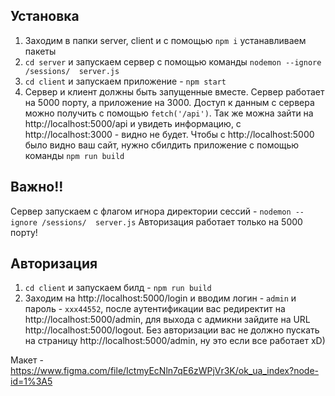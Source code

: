 ## Установка
1) Заходим в папки server, client и с помощью `npm i` устанавливаем пакеты
2) `cd server` и запускаем сервер с помощью команды `nodemon --ignore /sessions/  server.js`
3) `cd client` и запускаем приложение -  `npm start`
4) Сервер и клиент должны быть запущенные вместе. Сервер работает на 5000 порту, а приложение на 3000.
   Доступ к данным с сервера можно получить с помощью `fetch('/api')`. Так же можна зайти на 
   http://localhost:5000/api и увидеть информацию, с http://localhost:3000 - видно не будет. Чтобы 
   с http://localhost:5000 было видно ваш сайт, нужно сбилдить приложение с помощью команды `npm run build`

## Важно!!
Сервер запускаем с флагом игнора директории сессий - `nodemon --ignore /sessions/  server.js`
Авторизация работает только на 5000 порту!

## Авторизация
1) `cd client` и запускаем билд -  `npm run build`
2) Заходим на http://localhost:5000/login и вводим логин - `admin` и пароль - `xxx44552`, после
аутентификации вас редиректит на http://localhost:5000/admin, для выхода с адмикни зайдите на URL
http://localhost:5000/logout. Без авторизации вас не должно пускать на страницу http://localhost:5000/admin,
ну это если все работает хD)
   
Макет - https://www.figma.com/file/IctmyEcNln7qE6zWPjVr3K/ok_ua_index?node-id=1%3A5   